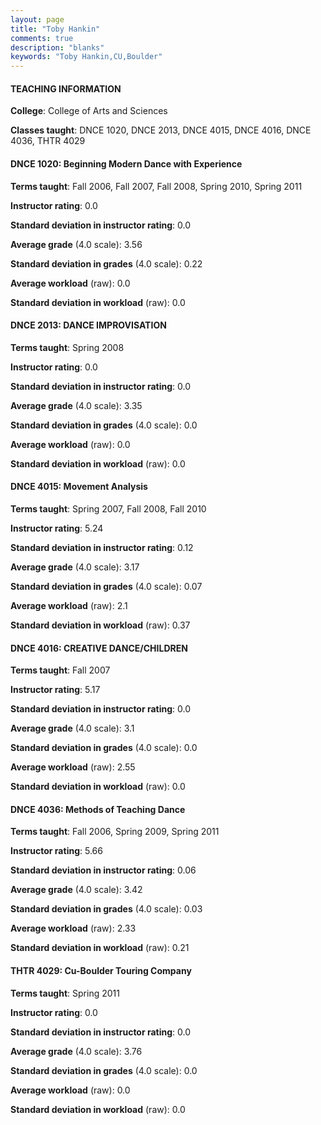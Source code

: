```yaml
---
layout: page
title: "Toby Hankin" 
comments: true
description: "blanks"
keywords: "Toby Hankin,CU,Boulder"
---
```

<head>
<script src="https://ajax.googleapis.com/ajax/libs/jquery/2.1.3/jquery.min.js"></script>
<script src="https://dl.dropboxusercontent.com/s/pc42nxpaw1ea4o9/highcharts.js?dl=0"></script>
<!-- <script src="../assets/js/highcharts.js"></script> -->
<style type="text/css">@font-face {
	font-family: "Bebas Neue";
	src: url(https://www.filehosting.org/file/details/544349/BebasNeue Regular.otf) format("opentype");
	}
	h1.Bebas { 
		font-family: "Bebas Neue", Verdana, Tahoma;
	}
</style>
</head>
	   
#### TEACHING INFORMATION

**College**: College of Arts and Sciences

**Classes taught**: DNCE 1020, DNCE 2013, DNCE 4015, DNCE 4016, DNCE 4036, THTR 4029

#### DNCE 1020: Beginning Modern Dance with Experience

**Terms taught**: Fall 2006, Fall 2007, Fall 2008, Spring 2010, Spring 2011

**Instructor rating**: 0.0

**Standard deviation in instructor rating**: 0.0

**Average grade** (4.0 scale): 3.56

**Standard deviation in grades** (4.0 scale): 0.22

**Average workload** (raw): 0.0

**Standard deviation in workload** (raw): 0.0

#### DNCE 2013: DANCE IMPROVISATION

**Terms taught**: Spring 2008

**Instructor rating**: 0.0

**Standard deviation in instructor rating**: 0.0

**Average grade** (4.0 scale): 3.35

**Standard deviation in grades** (4.0 scale): 0.0

**Average workload** (raw): 0.0

**Standard deviation in workload** (raw): 0.0

#### DNCE 4015: Movement Analysis

**Terms taught**: Spring 2007, Fall 2008, Fall 2010

**Instructor rating**: 5.24

**Standard deviation in instructor rating**: 0.12

**Average grade** (4.0 scale): 3.17

**Standard deviation in grades** (4.0 scale): 0.07

**Average workload** (raw): 2.1

**Standard deviation in workload** (raw): 0.37

#### DNCE 4016: CREATIVE DANCE/CHILDREN

**Terms taught**: Fall 2007

**Instructor rating**: 5.17

**Standard deviation in instructor rating**: 0.0

**Average grade** (4.0 scale): 3.1

**Standard deviation in grades** (4.0 scale): 0.0

**Average workload** (raw): 2.55

**Standard deviation in workload** (raw): 0.0

#### DNCE 4036: Methods of Teaching Dance

**Terms taught**: Fall 2006, Spring 2009, Spring 2011

**Instructor rating**: 5.66

**Standard deviation in instructor rating**: 0.06

**Average grade** (4.0 scale): 3.42

**Standard deviation in grades** (4.0 scale): 0.03

**Average workload** (raw): 2.33

**Standard deviation in workload** (raw): 0.21

#### THTR 4029: Cu-Boulder Touring Company

**Terms taught**: Spring 2011

**Instructor rating**: 0.0

**Standard deviation in instructor rating**: 0.0

**Average grade** (4.0 scale): 3.76

**Standard deviation in grades** (4.0 scale): 0.0

**Average workload** (raw): 0.0

**Standard deviation in workload** (raw): 0.0

